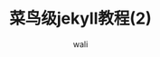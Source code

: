 ﻿---
layout: post
title: 菜鸟级jekyll教程(2)   #标题
tagline: 使用小菜搭建jekyll教程
category: jekyll      #分类
author: wali    #作者
tag: jekyll     #标签
ghurl: https://github.com/walidream/jekyll-blog       #github url
ghurl_zip: https://github.com/walidream/jekyll-blog/archive/master.zip  #github zip下载

post_nav: []
---
















